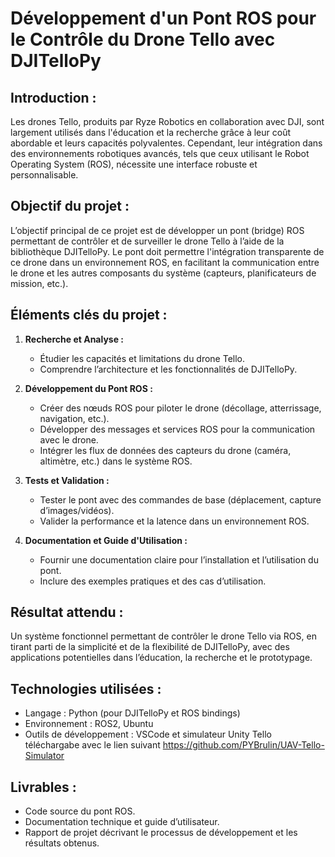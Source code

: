 # **Développement d'un Pont ROS pour le Contrôle du Drone Tello avec DJITelloPy**

## **Introduction :**  
Les drones Tello, produits par Ryze Robotics en collaboration avec DJI, sont largement utilisés dans l'éducation et la recherche grâce à leur coût abordable et leurs capacités polyvalentes. Cependant, leur intégration dans des environnements robotiques avancés, tels que ceux utilisant le Robot Operating System (ROS), nécessite une interface robuste et personnalisable.

##  **Objectif du projet :**  
L’objectif principal de ce projet est de développer un pont (bridge) ROS permettant de contrôler et de surveiller le drone Tello à l’aide de la bibliothèque DJITelloPy. Le pont doit permettre l'intégration transparente de ce drone dans un environnement ROS, en facilitant la communication entre le drone et les autres composants du système (capteurs, planificateurs de mission, etc.).

##  **Éléments clés du projet :**  

1. **Recherche et Analyse :**  
   - Étudier les capacités et limitations du drone Tello.
   - Comprendre l’architecture et les fonctionnalités de DJITelloPy.

2. **Développement du Pont ROS :**  
   - Créer des nœuds ROS pour piloter le drone (décollage, atterrissage, navigation, etc.).
   - Développer des messages et services ROS pour la communication avec le drone.
   - Intégrer les flux de données des capteurs du drone (caméra, altimètre, etc.) dans le système ROS.

3. **Tests et Validation :**  
   - Tester le pont avec des commandes de base (déplacement, capture d’images/vidéos).
   - Valider la performance et la latence dans un environnement ROS.

4. **Documentation et Guide d'Utilisation :**  
   - Fournir une documentation claire pour l’installation et l’utilisation du pont.
   - Inclure des exemples pratiques et des cas d’utilisation.

##  **Résultat attendu :**  
Un système fonctionnel permettant de contrôler le drone Tello via ROS, en tirant parti de la simplicité et de la flexibilité de DJITelloPy, avec des applications potentielles dans l’éducation, la recherche et le prototypage.

##  **Technologies utilisées :**  
- Langage : Python (pour DJITelloPy et ROS bindings)
- Environnement : ROS2, Ubuntu
- Outils de développement : VSCode et simulateur Unity Tello téléchargabe avec le lien suivant https://github.com/PYBrulin/UAV-Tello-Simulator
  
## **Livrables :**  
- Code source du pont ROS.
- Documentation technique et guide d’utilisateur.
- Rapport de projet décrivant le processus de développement et les résultats obtenus.

